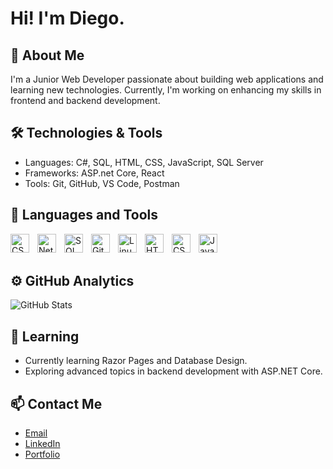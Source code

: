 # Hi! I'm Diego.

## 🚀 About Me
I'm a Junior Web Developer passionate about building web applications and learning new technologies. Currently, I'm working on enhancing my skills in frontend and backend development.

## 🛠️ Technologies & Tools
- Languages: C#, SQL, HTML, CSS, JavaScript, SQL Server
- Frameworks: ASP.net Core, React
- Tools: Git, GitHub, VS Code, Postman

## 🧰 Languages and Tools
<img align="left" alt="CSharp" width="30px" style="padding-right:10px;" src="https://cdn.jsdelivr.net/gh/devicons/devicon@latest/icons/csharp/csharp-original.svg"/>

<img align="left" alt="NetCore" width="30px" style="padding-right:10px;" src="https://cdn.jsdelivr.net/gh/devicons/devicon@latest/icons/dotnetcore/dotnetcore-original.svg"/>

<img align="left" alt="SQLServer" width="30px" style="padding-right:10px;" src="https://cdn.jsdelivr.net/gh/devicons/devicon@latest/icons/microsoftsqlserver/microsoftsqlserver-original-wordmark.svg"/>

<img align="left" alt="Git" width="30px" style="padding-right:10px;" src="https://cdn.jsdelivr.net/gh/devicons/devicon/icons/git/git-original.svg"/>

<img align="left" alt="Linux" width="30px" style="padding-right:10px;" src="https://cdn.jsdelivr.net/gh/devicons/devicon/icons/linux/linux-original.svg"/>

<img align="left" alt="HTML" width="30px" style="padding-right:10px;" src="https://cdn.jsdelivr.net/gh/devicons/devicon/icons/html5/html5-plain.svg"/>

<img align="left" alt="CSS" width="30px" style="padding-right:10px;" src="https://cdn.jsdelivr.net/gh/devicons/devicon/icons/css3/css3-plain.svg"/>

<img align="left" alt="JavaScript" width="30px" style="padding-right:10px;" src="https://cdn.jsdelivr.net/gh/devicons/devicon/icons/javascript/javascript-plain.svg"/>

</br>
</br>

## ⚙️ GitHub Analytics
![GitHub Stats](https://github-readme-stats.vercel.app/api?username=lonchanick&theme=dark&show_icons=true&hide_border=true&count_private=true)

## 🌱 Learning
- Currently learning Razor Pages and Database Design.
- Exploring advanced topics in backend development with ASP.NET Core.

## 📫 Contact Me
- [Email](mailto:diego.arroyo2462050@gmail.com)
- [LinkedIn](https://www.linkedin.com/feed/)
- [Portfolio](https://lonchanick.github.io/)
